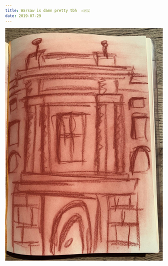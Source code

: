 ```yaml
---
title: Warsaw is damn pretty tbh  ✏️🇵🇱
date: 2019-07-29
---
```


!['Warsaw is damn pretty tbh  ✏️🇵🇱'](image/131Warsawisdamnprettytbh------0.jpg)

